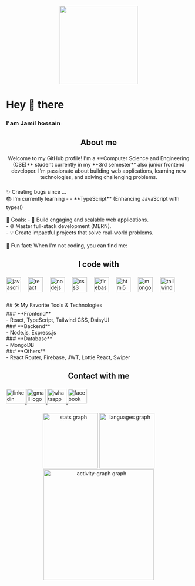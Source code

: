 <div align="center">
  <img height="212" width="full" object="fit-content" src="https://i.ibb.co/KxK30qD/1736275847857-01.jpg"  />
</div>

###

<h1 align="left">Hey 👋 there</h1>

###

<h3 align="left">I'am Jamil hossain</h3>

###

<h2 align="center">About me</h2>

###

<p align="center">Welcome to my GitHub profile! I'm a **Computer Science and Engineering (CSE)** student currently in my **3rd semester** also junior frontend developer. I'm passionate about building web applications, learning new technologies, and solving challenging problems.</p>

###

<p align="left">✨ Creating bugs since ...<br>📚 I'm currently learning - - **TypeScript** (Enhancing JavaScript with types!)  <br><br>🎯 Goals: - 🚀 Build engaging and scalable web applications.  <br>- 🌐 Master full-stack development (MERN).  <br>- 💡 Create impactful projects that solve real-world problems.  <br><br>🎲 Fun fact: When I'm not coding, you can find me:</p>

###

<h2 align="center">I code with</h2>

###

<div align="left">
  <img src="https://cdn.jsdelivr.net/gh/devicons/devicon/icons/javascript/javascript-original.svg" height="40" alt="javascript logo"  />
  <img width="12" />
  <img src="https://cdn.jsdelivr.net/gh/devicons/devicon/icons/react/react-original.svg" height="40" alt="react logo"  />
  <img width="12" />
  <img src="https://cdn.jsdelivr.net/gh/devicons/devicon/icons/nodejs/nodejs-original.svg" height="40" alt="nodejs logo"  />
  <img width="12" />
  <img src="https://cdn.jsdelivr.net/gh/devicons/devicon/icons/css3/css3-original.svg" height="40" alt="css3 logo"  />
  <img width="12" />
  <img src="https://cdn.jsdelivr.net/gh/devicons/devicon/icons/firebase/firebase-plain.svg" height="40" alt="firebase logo"  />
  <img width="12" />
  <img src="https://cdn.jsdelivr.net/gh/devicons/devicon/icons/html5/html5-original.svg" height="40" alt="html5 logo"  />
  <img width="12" />
  <img src="https://cdn.jsdelivr.net/gh/devicons/devicon/icons/mongodb/mongodb-original.svg" height="40" alt="mongodb logo"  />
  <img width="12" />
  <img src="https://cdn.jsdelivr.net/gh/devicons/devicon/icons/tailwindcss/tailwindcss-original-wordmark.svg" height="40" alt="tailwindcss logo"  />
</div>

###

<p align="left">## 🛠️ My Favorite Tools & Technologies  <br>
### **Frontend**  <br>- React, TypeScript, Tailwind CSS, DaisyUI  <br>
### **Backend**  <br>- Node.js, Express.js  <br>
### **Database**  <br>- MongoDB  <br>
### **Others**  <br>- React Router, Firebase, JWT, Lottie React, Swiper</p>

###

<h2 align="center">Contact with me</h2>

###

<div align="left">
  <a href="https://linkedin.com/comm/mynetwork/discovery-see-all?usecase=PEOPLE_FOLLOWS&followMember=jamil-hossain-rafi-86780633b" target="_blank">
    <img src="https://raw.githubusercontent.com/maurodesouza/profile-readme-generator/master/src/assets/icons/social/linkedin/default.svg" width="52" height="40" alt="linkedin logo"  />
  </a>
  <a href="mailto:md3711451@gmail.com" target="_blank">
    <img src="https://raw.githubusercontent.com/maurodesouza/profile-readme-generator/master/src/assets/icons/social/gmail/default.svg" width="52" height="40" alt="gmail logo"  />
  </a>
  <a href="https://wa.me/8801781142856" target="_blank">
    <img src="https://raw.githubusercontent.com/maurodesouza/profile-readme-generator/master/src/assets/icons/social/whatsapp/default.svg" width="52" height="40" alt="whatsapp logo"  />
  </a>
  <a href="https://www.facebook.com/md.shaksaadi?mibextid=ZbWKwL" target="_blank">
    <img src="https://raw.githubusercontent.com/maurodesouza/profile-readme-generator/master/src/assets/icons/social/facebook/default.svg" width="52" height="40" alt="facebook logo"  />
  </a>
</div>

###

<div align="center">
  <img src="https://github-readme-stats.vercel.app/api?username=jamil908&hide_title=false&hide_rank=false&show_icons=true&include_all_commits=true&count_private=true&disable_animations=false&theme=dracula&locale=en&hide_border=false&order=1" height="150" alt="stats graph"  />
  <img src="https://github-readme-stats.vercel.app/api/top-langs?username=jamil908&locale=en&hide_title=false&layout=compact&card_width=320&langs_count=5&theme=dracula&hide_border=false&order=2" height="150" alt="languages graph"  />
  <img src="https://github-readme-activity-graph.vercel.app/graph?username=jamil908&radius=16&theme=react&area=true&order=5" height="300" alt="activity-graph graph"  />
</div>

###
